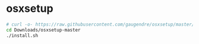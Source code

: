 # osxsetup

```bash
# curl -o- https://raw.githubusercontent.com/gaugendre/osxsetup/master/install.sh | bash
cd Downloads/osxsetup-master
./install.sh
```
